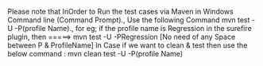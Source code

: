 Please note that InOrder to Run the test cases via Maven in Windows Command line (Command Prompt)., Use the following Command
mvn test -U -P(profile Name)., for eg; if the profile name is Regression in the surefire plugin, then =====> mvn test -U -PRegression [No need of any Space between P & ProfileName]
In Case if we want to clean & test then use the below command : 
mvn clean test -U -P(profile Name)
